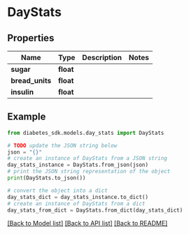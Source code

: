 # DayStats


## Properties

Name | Type | Description | Notes
------------ | ------------- | ------------- | -------------
**sugar** | **float** |  | 
**bread_units** | **float** |  | 
**insulin** | **float** |  | 

## Example

```python
from diabetes_sdk.models.day_stats import DayStats

# TODO update the JSON string below
json = "{}"
# create an instance of DayStats from a JSON string
day_stats_instance = DayStats.from_json(json)
# print the JSON string representation of the object
print(DayStats.to_json())

# convert the object into a dict
day_stats_dict = day_stats_instance.to_dict()
# create an instance of DayStats from a dict
day_stats_from_dict = DayStats.from_dict(day_stats_dict)
```
[[Back to Model list]](../README.md#documentation-for-models) [[Back to API list]](../README.md#documentation-for-api-endpoints) [[Back to README]](../README.md)


